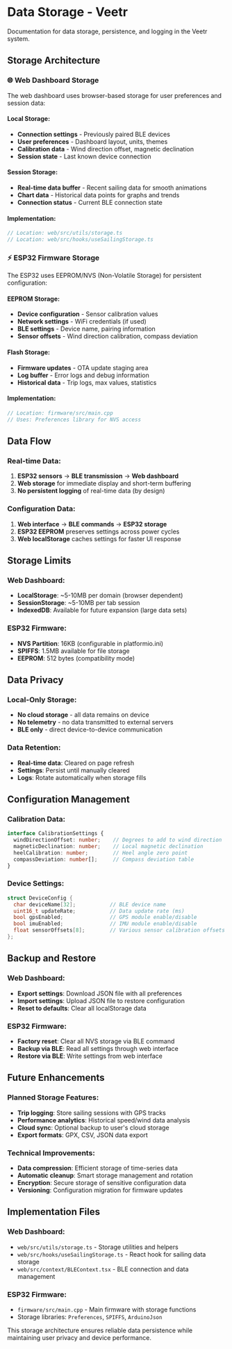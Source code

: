# Data Storage - Veetr

Documentation for data storage, persistence, and logging in the Veetr system.

## Storage Architecture

### 🌐 Web Dashboard Storage

The web dashboard uses browser-based storage for user preferences and session data:

#### Local Storage:
- **Connection settings** - Previously paired BLE devices
- **User preferences** - Dashboard layout, units, themes
- **Calibration data** - Wind direction offset, magnetic declination
- **Session state** - Last known device connection

#### Session Storage:
- **Real-time data buffer** - Recent sailing data for smooth animations
- **Chart data** - Historical data points for graphs and trends
- **Connection status** - Current BLE connection state

#### Implementation:
```typescript
// Location: web/src/utils/storage.ts
// Location: web/src/hooks/useSailingStorage.ts
```

### ⚡ ESP32 Firmware Storage

The ESP32 uses EEPROM/NVS (Non-Volatile Storage) for persistent configuration:

#### EEPROM Storage:
- **Device configuration** - Sensor calibration values
- **Network settings** - WiFi credentials (if used)
- **BLE settings** - Device name, pairing information
- **Sensor offsets** - Wind direction calibration, compass deviation

#### Flash Storage:
- **Firmware updates** - OTA update staging area
- **Log buffer** - Error logs and debug information
- **Historical data** - Trip logs, max values, statistics

#### Implementation:
```cpp
// Location: firmware/src/main.cpp
// Uses: Preferences library for NVS access
```

## Data Flow

### Real-time Data:
1. **ESP32 sensors** → **BLE transmission** → **Web dashboard**
2. **Web storage** for immediate display and short-term buffering
3. **No persistent logging** of real-time data (by design)

### Configuration Data:
1. **Web interface** → **BLE commands** → **ESP32 storage**
2. **ESP32 EEPROM** preserves settings across power cycles
3. **Web localStorage** caches settings for faster UI response

## Storage Limits

### Web Dashboard:
- **LocalStorage**: ~5-10MB per domain (browser dependent)
- **SessionStorage**: ~5-10MB per tab session
- **IndexedDB**: Available for future expansion (large data sets)

### ESP32 Firmware:
- **NVS Partition**: 16KB (configurable in platformio.ini)
- **SPIFFS**: 1.5MB available for file storage
- **EEPROM**: 512 bytes (compatibility mode)

## Data Privacy

### Local-Only Storage:
- **No cloud storage** - all data remains on device
- **No telemetry** - no data transmitted to external servers
- **BLE only** - direct device-to-device communication

### Data Retention:
- **Real-time data**: Cleared on page refresh
- **Settings**: Persist until manually cleared
- **Logs**: Rotate automatically when storage fills

## Configuration Management

### Calibration Data:
```typescript
interface CalibrationSettings {
  windDirectionOffset: number;    // Degrees to add to wind direction
  magneticDeclination: number;    // Local magnetic declination
  heelCalibration: number;        // Heel angle zero point
  compassDeviation: number[];     // Compass deviation table
}
```

### Device Settings:
```cpp
struct DeviceConfig {
  char deviceName[32];           // BLE device name
  uint16_t updateRate;           // Data update rate (ms)
  bool gpsEnabled;               // GPS module enable/disable
  bool imuEnabled;               // IMU module enable/disable
  float sensorOffsets[8];        // Various sensor calibration offsets
};
```

## Backup and Restore

### Web Dashboard:
- **Export settings**: Download JSON file with all preferences
- **Import settings**: Upload JSON file to restore configuration
- **Reset to defaults**: Clear all localStorage data

### ESP32 Firmware:
- **Factory reset**: Clear all NVS storage via BLE command
- **Backup via BLE**: Read all settings through web interface
- **Restore via BLE**: Write settings from web interface

## Future Enhancements

### Planned Storage Features:
- **Trip logging**: Store sailing sessions with GPS tracks
- **Performance analytics**: Historical speed/wind data analysis
- **Cloud sync**: Optional backup to user's cloud storage
- **Export formats**: GPX, CSV, JSON data export

### Technical Improvements:
- **Data compression**: Efficient storage of time-series data
- **Automatic cleanup**: Smart storage management and rotation
- **Encryption**: Secure storage of sensitive configuration data
- **Versioning**: Configuration migration for firmware updates

## Implementation Files

### Web Dashboard:
- `web/src/utils/storage.ts` - Storage utilities and helpers
- `web/src/hooks/useSailingStorage.ts` - React hook for sailing data storage
- `web/src/context/BLEContext.tsx` - BLE connection and data management

### ESP32 Firmware:
- `firmware/src/main.cpp` - Main firmware with storage functions
- Storage libraries: `Preferences`, `SPIFFS`, `ArduinoJson`

This storage architecture ensures reliable data persistence while maintaining user privacy and device performance.